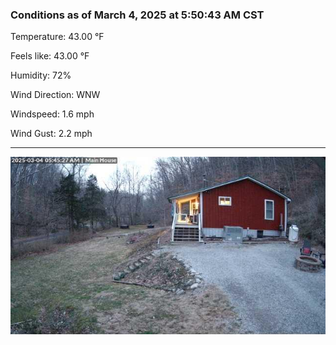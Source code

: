 ### Conditions as of March 4, 2025 at 5:50:43 AM CST 

Temperature: 43.00 &deg;F

Feels like: 43.00 &deg;F

Humidity: 72%

Wind Direction: WNW

Windspeed: 1.6 mph

Wind Gust: 2.2 mph

---

<img src="./images/latest.jpeg"/>

